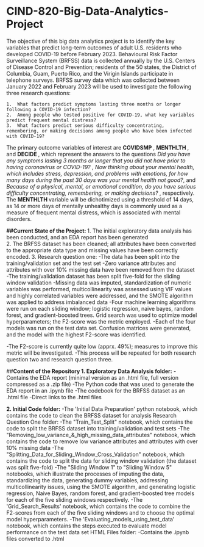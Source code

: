 # CIND-820-Big-Data-Analytics-Project

The objective of this big data analytics project is to identify the key variables that predict long-term outcomes of adult U.S. residents who developed COVID-19 before February 2023. Behavioural Risk Factor Surveillance System (BRFSS) data is collected annually by the U.S. Centers of Disease Control and Prevention; residents of the 50 states, the District of Columbia, Guam, Puerto Rico, and the Virigin Islands participate in telephone surveys. BRFSS survey data which was collected between January 2022 and February 2023 will be used to investigate the following three research questions:  

    1.	What factors predict symptoms lasting three months or longer following a COVID-19 infection? 
    2.	Among people who tested positive for COVID-19, what key variables predict frequent mental distress? 
    3.	What factors predict serious difficulty concentrating, remembering, or making decisions among people who have been infected with COVID-19? 

The primary outcome variables of interest are <b> COVIDSMP </b>, <b> MENTHLTH </b>, and <b> DECIDE </b>, which represent the answers to the questions <i>Did you have any symptoms lasting 3 months or longer that you did not have prior to having coronavirus or COVID-19? </i>, <i>Now thinking about your mental health, which includes stress, depression, and problems with emotions, for how many days during the past 30 days was your mental health not good?</i>, and <i> Because of a physical, mental, or emotional condition, do you have serious difficulty concentrating, remembering, or making decisions? </i>, respectively. The <b> MENTHLTH </b> variable will be dichotimized using a threshold of 14 days, as 14 or more days of mentally unhealthy days is commonly used as a measure of frequent mental distress, which is associated with mental disorders. 

<b>##Current State of the Project: </b>
    1. The initial exploratory data analysis has been conducted, and an EDA report has been generated     
    2. The BRFSS dataset has been cleaned; all attributes have been converted to the appropriate data type and missing values have been correctly encoded. 
    3. Research question one:
    -The data has been split into the training/validation set and the test set 
    -Zero variance attributes and attributes with over 10% missing data have been removed from the dataset 
    -The training/validation dataset has been split five-fold for the sliding window validation 
    -Missing data was imputed, standardization of numeric variables was performed, multicollinearity was assessed using VIF values and highly correlated variables were addressed, and the SMOTE algorithm was applied to address imbalanced
    data 
    -Four machine learning algorithms were run on each sliding window; logistic regression, naive bayes, random forest, and gradient-boosted trees. Grid search was used to optimize model hyperparameters; the F2-score was the metric
    employed. 
    -Each of the four models was run on the test data set. Confusion matrices were generated, and the model with the highest F2-score was identified. 

-The F2-score is currently quite low (apprx. 49%); measures to improve this metric will be investigated. 
-This process will be repeated for both research question two and research question three. 

##<b>Content of the Repository </b>
<b>1. Exploratory Data Analysis folder:</b>
    -Contains the EDA report (minimal version as an .html file, full version compressed as a .zip file)
    -The Python code that was used to generate the EDA report in an .ipynb file 
    -The codebook for the BRFSS dataset as an .html file 
    -Direct links to the .html files 

<b>2. Initial Code folder:</b>
   -The 'Initial Data Preparation' python notebook, which contains the code to clean the BRFSS dataset for analysis 
    Research Question One folder:
        -The "Train_Test_Split" notebook, which contains the code to split the BRFSS dataset into training/validation and test sets 
        -The "Removing_low_variance_&_high_missing_data_attributes" notebook, which contains the code to remove low variance attributes and attributes with over 10% missing data 
        -The "Splitting_Data_for_Sliding_Window_Cross_Validation" notebook, which contains the code to split the data for sliding window validation (the dataset was split five-fold)
        -The "Sliding Window 1" to "Sliding Window 5" notebooks, which illustrate the processes of imputing the data, standardizing the data, generating dummy variables, addressing multicollinearity issues, using the SMOTE algorithm, and
           generating logistic regression, Naive Bayes, random forest, and gradient-boosted tree models for each of the five sliding windows respectively. 
        -The 'Grid_Search_Results' notebook, which contains the code to combine the F2-scores from each of the five sliding windows and to choose the optimal model hyperparameters. 
        -The 'Evaluating_models_using_test_data' notebook, which contains the steps executed to evaluate model performance on the test data set 
    HTML Files folder:
        -Contains the .ipynb files converted to .html 



